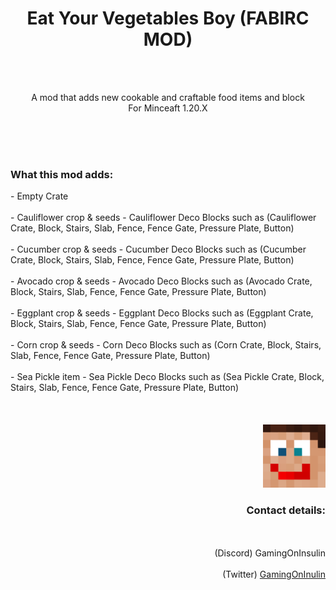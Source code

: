 
<div style="text-align: center;">
  <h1>Eat Your Vegetables Boy (FABIRC MOD)</h1> <br><br>
  <p>A mod that adds new cookable and craftable food items and block <br> 
  For Minceaft 1.20.X</p>
</div>
<br>
<br>
<br>
<div style="text-align: left;">
  <h3>What this mod adds:</h3>
  - Empty Crate
  <br><br>
  - Cauliflower crop & seeds
  - Cauliflower Deco Blocks such as (Cauliflower Crate, Block, Stairs, Slab, Fence, Fence Gate, Pressure Plate, Button)
  <br><br>
  - Cucumber crop & seeds
  - Cucumber Deco Blocks such as (Cucumber Crate, Block, Stairs, Slab, Fence, Fence Gate, Pressure Plate, Button)
  <br><br>
  - Avocado crop & seeds
  - Avocado Deco Blocks such as (Avocado Crate, Block, Stairs, Slab, Fence, Fence Gate, Pressure Plate, Button)
  <br><br>
  - Eggplant crop & seeds
  - Eggplant Deco Blocks such as (Eggplant Crate, Block, Stairs, Slab, Fence, Fence Gate, Pressure Plate, Button)
  <br><br>
  - Corn crop & seeds
  - Corn Deco Blocks such as (Corn Crate, Block, Stairs, Slab, Fence, Fence Gate, Pressure Plate, Button)
  <br><br>
  - Sea Pickle item
  - Sea Pickle Deco Blocks such as (Sea Pickle Crate, Block, Stairs, Slab, Fence, Fence Gate, Pressure Plate, Button)  
</div>
<br>
<br>
<br>
<div style="text-align: right;">
 <img src="src\main\resources\assets\eyvb\icon.png" alt="Mod Icon" width="100" hight="100"/> 
  <br>
  <h3>Contact details:</h3>
  <br><br>
  (Discord)
  GamingOnInsulin
  <br><br>
  (Twitter)
  <a href="https://twitter.com/GamingOnInsulin">GamingOnInulin</a>
</div>
</div>
